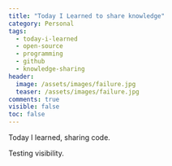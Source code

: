```yaml
---
title: "Today I Learned to share knowledge"
category: Personal
tags: 
  - today-i-learned
  - open-source
  - programming 
  - github
  - knowledge-sharing
header:
  image: /assets/images/failure.jpg
  teaser: /assets/images/failure.jpg
comments: true
visible: false
toc: false
---
```


Today I learned, sharing code.

Testing visibility.